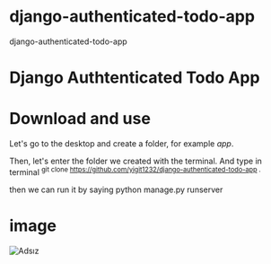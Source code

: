 # django-authenticated-todo-app
django-authenticated-todo-app

# Django Authtenticated Todo App

# Download and use

Let's go to the desktop and create a folder, for example *app*.

Then, let's enter the folder we created with the terminal. And type in terminal
	<sup>git clone https://github.com/yigit1232/django-authenticated-todo-app .</sup>

then we can run it by saying
	python manage.py runserver
	


	
	
	

# image

![Adsız](https://user-images.githubusercontent.com/50154629/180205400-4e7ca037-563b-42f9-9167-ab0dc83331f8.png)

